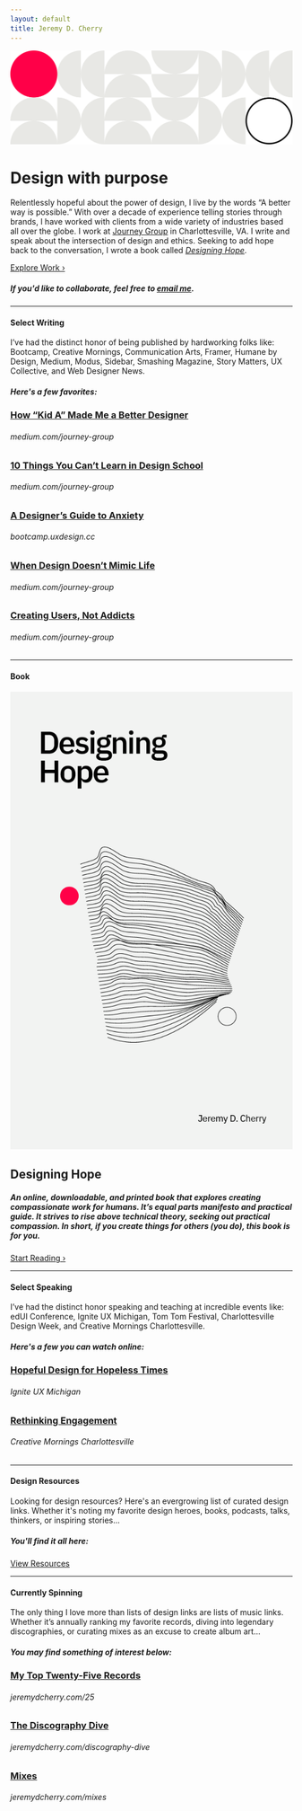 ```yaml
---
layout: default
title: Jeremy D. Cherry
---
```


<img src="/images/jdc-pattern.svg" class="header-pattern">

# Design with purpose

Relentlessly hopeful about the power of design, I live by the words “A better way is possible.” With over a decade of experience telling stories through brands, I have worked with clients from a wide variety of industries based all over the globe. I work at [Journey Group](https://journeygroup.com) in Charlottesville, VA. I write and speak about the intersection of design and ethics. Seeking to add hope back to the conversation, I wrote a book called [_Designing Hope_](https://hopeful.design).

<a href="https://jeremydcherry.dribbble.com/" class="btn">Explore Work ›</a>

##### If you'd like to collaborate, feel free to [email me](mailto:jeremy@jeremydcherry.com).

---

#### Select Writing

I’ve had the distinct honor of being published by hardworking folks like: Bootcamp, Creative Mornings, Communication Arts, Framer, Humane by Design, Medium, Modus, Sidebar, Smashing Magazine, Story Matters, UX Collective, and Web Designer News.

##### _Here's a few favorites:_

### [How “Kid A” Made Me a Better Designer](https://medium.com/journey-group/how-kid-a-made-me-a-better-designer-7d0bc56892f6)
###### medium.com/journey-group

### [10 Things You Can’t Learn in Design School](https://medium.com/journey-group/10-things-you-cant-learn-in-design-school-7a70ec63550c)
###### medium.com/journey-group

### [A Designer’s Guide to Anxiety](https://bootcamp.uxdesign.cc/a-designers-guide-to-anxiety-6da57ffe3c12)
###### bootcamp.uxdesign.cc

### [When Design Doesn’t Mimic Life](https://medium.com/journey-group/the-art-of-abstraction-85971f5c4757)
###### medium.com/journey-group

### [Creating Users, Not Addicts](https://medium.com/journey-group/creating-users-not-addicts-73e1774297c7)
###### medium.com/journey-group

---

#### Book

<div class="book">	
	<div class="column-half col-book-half-1">
		<a href="https://hopeful.design"><img src="/images/designinghope_cover.png" class="book-cover" alt="Designing Hope Book Cover"></a>
	</div>	
	<div class="column-half col-book-half-2">
	    <h2>Designing Hope</h2>
		<h5> An online, downloadable, and printed book that explores creating compassionate work for humans. It’s equal parts manifesto and practical guide. It strives to rise above technical theory, seeking out practical compassion. In short, if you create things for others <em>(you do)</em>, this book is for you.</h5>
		<a href="https://hopeful.design" class="btn_secondary">Start Reading ›</a>
	</div>
</div>

---

#### Select Speaking

I’ve had the distinct honor speaking and teaching at incredible events like: edUI Conference, Ignite UX Michigan, Tom Tom Festival, Charlottesville Design Week, and Creative Mornings Charlottesville.

##### _Here's a few you can watch online:_

### [Hopeful Design for Hopeless Times](https://www.youtube.com/watch?v=m6jV0ygv56Y)
###### Ignite UX Michigan

### [Rethinking Engagement](https://creativemornings.com/talks/jeremy-cherry/1)
###### Creative Mornings Charlottesville

---

#### Design Resources

Looking for design resources? Here's an evergrowing list of curated design links. Whether it's noting my favorite design heroes, books, podcasts, talks, thinkers, or inspiring stories... 

##### _You'll find it all here:_

<a href="/resources" class="btn_secondary">View Resources</a>

---

#### Currently Spinning

The only thing I love more than lists of design links are lists of music links. Whether it’s annually ranking my favorite records, diving into legendary discographies, or curating mixes as an excuse to create album art...

##### _You may find something of interest below:_

### [My Top Twenty-Five Records](/25)
###### jeremydcherry.com/25

### [The Discography Dive](/discography-dive)
###### jeremydcherry.com/discography-dive

### [Mixes](/mixes)
###### jeremydcherry.com/mixes